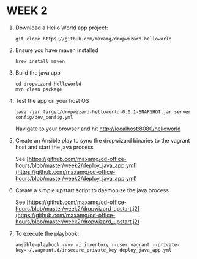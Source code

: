 WEEK 2
======

1. Download a Hello World app project:

   ```
   git clone https://github.com/maxamg/dropwizard-helloworld
   ```
1. Ensure you have maven installed

   ```
   brew install maven
   ```
   
1. Build the java app

   ```
   cd dropwizard-helloworld
   mvn clean package
   ```
   
1. Test the app on your host OS

   ```
   java -jar target/dropwizard-helloworld-0.0.1-SNAPSHOT.jar server config/dev_config.yml
   ```
   Navigate to your browser and hit [http://localhost:8080/helloworld](http://localhost:8080/helloworld)
   
1. Create an Ansible play to sync the dropwizard binaries to the vagrant host and start the java process


   See [https://github.com/maxamg/cd-office-hours/blob/master/week2/deploy_java_app.yml](https://github.com/maxamg/cd-office-hours/blob/master/week2/deploy_java_app.yml)

1. Create a simple upstart script to daemonize the java process


   See [https://github.com/maxamg/cd-office-hours/blob/master/week2/dropwizard_upstart.j2](https://github.com/maxamg/cd-office-hours/blob/master/week2/dropwizard_upstart.j2)

1. To execute the playbook:

   ```
   ansible-playbook -vvv -i inventory --user vagrant --private-key=~/.vagrant.d/insecure_private_key deploy_java_app.yml
   ```
